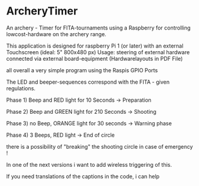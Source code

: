 # ArcheryTimer
An archery - Timer for FITA-tournaments using a Raspberry for controlling lowcost-hardware on the archery range.

This application is designed for raspberry Pi 1 (or later) with an external Touchscreen (ideal: 5" 800x480 px)
Usage: steering of external hardware connected via external board-equipment
(Hardwarelayouts in PDF File)

all overall a very simple program using the Raspis GPIO Ports

The LED and beeper-sequences correspond with the FITA - given regulations.

Phase 1)  Beep and RED light for 10 Seconds    -> Preparation

Phase 2)  Beep and GREEN light for 210 Seconds -> Shooting

Phase 3)  no Beep, ORANGE light for 30 seconds -> Warning phase

Phase 4)  3 Beeps, RED light                   -> End of circle 

there is a possibility of "breaking" the shooting circle in case of emergency !

In one of the next versions i want to add wireless triggering of this.

If you need translations of the captions in the code, i can help

